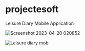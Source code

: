 # projectesoft
Leisure Diary Mobile Application

![Screenshot 2023-04-20 020852](https://github.com/SabithF/Leisure-Diary---Web-and-Mobile-applicaiton/assets/115448188/3b760489-7c25-4c54-829e-abd71376b3eb)


![Leisure diary mob](https://github.com/SabithF/Leisure-Diary---Web-and-Mobile-applicaiton/assets/115448188/eaaab6d8-5820-4315-bb66-c1f179c5944b)



